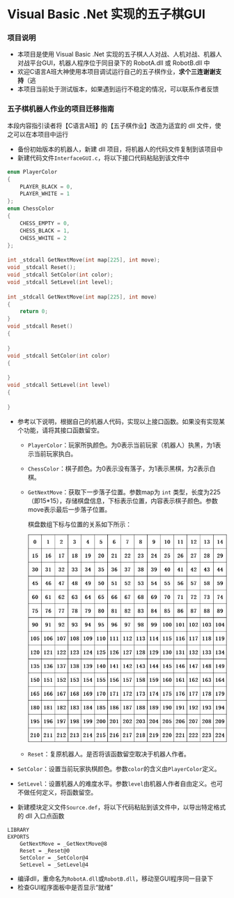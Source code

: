 # Visual Basic .Net 实现的五子棋GUI

### 项目说明

- 本项目是使用 Visual Basic .Net 实现的五子棋人人对战、人机对战、机器人对战平台GUI，机器人程序位于同目录下的 RobotA.dll 或 RobotB.dll 中
- 欢迎C语言A班大神使用本项目调试运行自己的五子棋作业，**求个三连谢谢支持**（逃
- 本项目当前处于测试版本，如果遇到运行不稳定的情况，可以联系作者反馈

### 五子棋机器人作业的项目迁移指南

本段内容指引读者将【C语言A班】的【五子棋作业】改造为适宜的 dll 文件，使之可以在本项目中运行

- 备份初始版本的机器人，新建 dll 项目，将机器人的代码文件复制到该项目中
- 新建代码文件`InterfaceGUI.c`，将以下接口代码粘贴到该文件中

```c
enum PlayerColor
{
    PLAYER_BLACK = 0,
    PLAYER_WHITE = 1
};
enum ChessColor
{
    CHESS_EMPTY = 0,
    CHESS_BLACK = 1,
    CHESS_WHITE = 2
};

int _stdcall GetNextMove(int map[225], int move);
void _stdcall Reset();
void _stdcall SetColor(int color);
void _stdcall SetLevel(int level);

int _stdcall GetNextMove(int map[225], int move)
{
	return 0;
}
void _stdcall Reset()
{

}
void _stdcall SetColor(int color)
{

}
void _stdcall SetLevel(int level)
{

}
```

- 参考以下说明，根据自己的机器人代码，实现以上接口函数。如果没有实现某个功能，请将其接口函数留空。

  - `PlayerColor`：玩家所执颜色。为0表示当前玩家（机器人）执黑，为1表示当前玩家执白。

  - `ChessColor`：棋子颜色。为0表示没有落子，为1表示黑棋，为2表示白棋。

  - `GetNextMove`：获取下一步落子位置。参数map为 `int` 类型，长度为225（即15*15），存储棋盘信息，下标表示位置，内容表示棋子颜色。参数move表示最后一步落子位置。

    棋盘数组下标与位置的关系如下所示：

    ![board_index](board_index.png)
    
  - `Reset`：复原机器人。是否将该函数留空取决于机器人作者。
  
- `SetColor`：设置当前玩家执棋颜色。参数`color`的含义由`PlayerColor`定义。
  
- `SetLevel`：设置机器人的难度水平。参数`level`由机器人作者自由定义。也可不做任何定义，将函数留空。
  
- 新建模块定义文件`Source.def`，将以下代码粘贴到该文件中，以导出特定格式的 dll 入口点函数
```text
LIBRARY
EXPORTS
	GetNextMove = _GetNextMove@8
	Reset = _Reset@0
	SetColor = _SetColor@4
	SetLevel = _SetLevel@4
```

- 编译dll，重命名为`RobotA.dll`或`RobotB.dll`，移动至GUI程序同一目录下
- 检查GUI程序面板中是否显示“就绪”